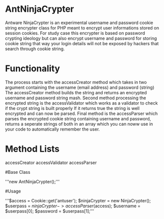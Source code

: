 # AntNinjaCrypter
Antware NinjaCrypter is an experimental username and password cookie string encrypter class for PHP meant to encrypt user informations stored on session cookies.
For study case this encrypter is based on password crypting ideology but can also encrypt username and password for storing cookie string that way your login details will not be exposed by hackers that search through cookie string.

# Functionality
The process starts with the accessCreator method which takes in two argument containing the username (email address) and password (string)
The accessCreator method builds the string and returns an encrypted username and password string mash.
Second method processing the encrypted string is the accessValidator which works as a validator to check if the crypt string is built properly
If it returns true the string is well encrypted and can now be parsed.
Final method is the accessParser which parses the encrypted cookie string containing username and password, returns a seperate strings of both in an array
which you can noww use in your code to automatically remember the user.

# Method Lists
accessCreator
accessValidator
accessParser

#Base Class

'''new AntNinjaCrypter();'''

#Usage

'''$access = Cookie::get('antuser');
			$ninjaCrypter = new NinjaCrypter();
			$userpass = $ninjaCrypter->accessParser($access);
			$username = $userpass[0];
			$password = $userpass[1];'''

